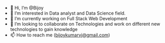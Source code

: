 - 👋 Hi, I’m @Bijoy
- 👀 I’m interested in Data analyst and Data Science field.
- 🌱 I’m currently working on Full Stack Web Development 
- 💞️ I’m looking to collaborate on Technologies and work on different new technologies to gain knowledge
- 📫 How to reach me (bijoykumarvj@gmail.com)

